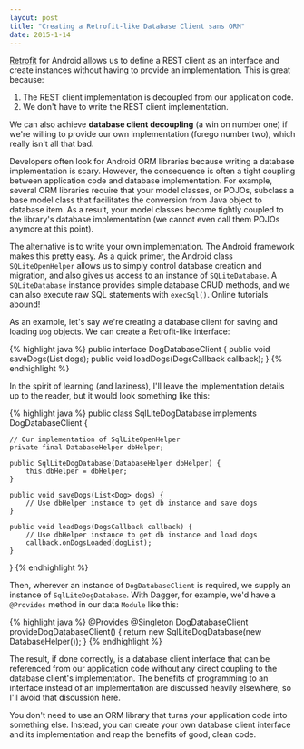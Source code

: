 ```yaml
---
layout: post
title: "Creating a Retrofit-like Database Client sans ORM"
date: 2015-1-14
---
```

[Retrofit](http://square.github.io/retrofit/) for Android allows us to define a REST client as an interface and create instances without having to provide an implementation. This is great because:

1. The REST client implementation is decoupled from our application code.
2. We don't have to write the REST client implementation.

We can also achieve **database client decoupling** (a win on number one) if we're willing to provide our own implementation (forego number two), which really isn't all that bad.

Developers often look for Android ORM libraries because writing a database implementation is scary. However, the consequence is often a tight coupling between application code and database implementation. For example, several ORM libraries require that your model classes, or POJOs, subclass a base model class that facilitates the conversion from Java object to database item. As a result, your model classes become tightly coupled to the library's database implementation (we cannot even call them POJOs anymore at this point).

The alternative is to write your own implementation. The Android framework makes this pretty easy. As a quick primer, the Android class `SQLiteOpenHelper` allows us to simply control database creation and migration, and also gives us access to an instance of `SQLiteDatabase`. A `SQLiteDatabase` instance provides simple database CRUD methods, and we can also execute raw SQL statements with `execSql()`. Online tutorials abound!

As an example, let's say we're creating a database client for saving and loading `Dog` objects. We can create a Retrofit-like interface:

{% highlight java %}
public interface DogDatabaseClient {
    public void saveDogs(List<Dog> dogs);
    public void loadDogs(DogsCallback callback);
}
{% endhighlight %}

In the spirit of learning (and laziness), I'll leave the implementation details up to the reader, but it would look something like this:

{% highlight java %}
public class SqlLiteDogDatabase implements DogDatabaseClient {

    // Our implementation of SqlLiteOpenHelper
    private final DatabaseHelper dbHelper;    

    public SqlLiteDogDatabase(DatabaseHelper dbHelper) {
        this.dbHelper = dbHelper;
    }

    public void saveDogs(List<Dog> dogs) {
        // Use dbHelper instance to get db instance and save dogs
    }

    public void loadDogs(DogsCallback callback) {
        // Use dbHelper instance to get db instance and load dogs
        callback.onDogsLoaded(dogList);
    }
}
{% endhighlight %}

Then, wherever an instance of `DogDatabaseClient` is required, we supply an instance of `SqlLiteDogDatabase`. With Dagger, for example, we'd have a `@Provides` method in our data `Module` like this:

{% highlight java %}
@Provides @Singleton
DogDatabaseClient provideDogDatabaseClient() {
    return new SqlLiteDogDatabase(new DatabaseHelper());
}
{% endhighlight %}

The result, if done correctly, is a database client interface that can be referenced from our application code without any direct coupling to the database client's implementation. The benefits of programming to an interface instead of an implementation are discussed heavily elsewhere, so I'll avoid that discussion here.

You don't need to use an ORM library that turns your application code into something else. Instead, you can create your own database client interface and its implementation and reap the benefits of good, clean code.